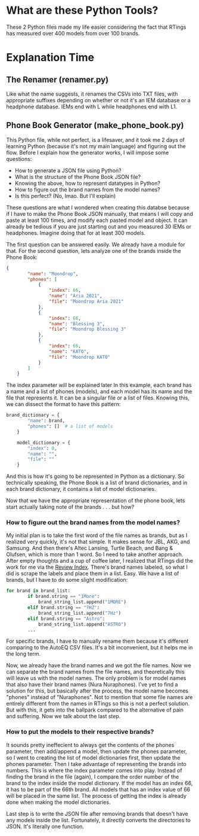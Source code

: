 # What are these Python Tools?
These 2 Python files made my life easier considering the fact that RTings has measured over 400 models from over 100 brands.
# Explanation Time
## The Renamer (renamer.py)
Like what the name suggests, it renames the CSVs into TXT files, with appropriate suffixes depending on whether or not it's an IEM database or a headphone database. IEMs end with L while headphones end with L1.
## Phone Book Generator (make_phone_book.py)
This Python file, while not perfect, is a lifesaver, and it took me 2 days of learning Python (because it's not my main language) and figuring out the flow. Before I explain how the generator works, I will impose some questions:
- How to generate a JSON file using Python?
- What is the structure of the Phone Book JSON file?
- Knowing the above, how to represent datatypes in Python?
- How to figure out the brand names from the model names?
- Is this perfect? (No, lmao. But I'll explain)

These questions are what I wondered when creating this databse because if I have to make the Phone Book JSON manually, that means I will copy and paste at least 100 times, and modify each pasted model and object. It can already be tedious if you are just starting out and you measured 30 IEMs or headphones. Imagine doing that for at least 300 models.

The first question can be answered easily. We already have a module for that. 
For the second question, lets analyze one of the brands inside the Phone Book:
```json
{
        "name": "Moondrop",
        "phones": [
            {
                "index": 66,
                "name": "Aria 2021",
                "file": "Moondrop Aria 2021"
            },
            {
                "index": 66,
                "name": "Blessing 3",
                "file": "Moondrop Blessing 3"
            },
            {
                "index": 66,
                "name": "KATO",
                "file": "Moondrop KATO"
            }
        ]
    }
```
The index parameter will be explained later
In this example, each brand has a name and a list of phones (models), and each model has its name and the file that represents it. It can be a singular file or a list of files. Knowing this, we can dissect the format to have this pattern:
```py
brand_dictionary = {
        "name": brand,
        "phones": []  # a list of models
    }

    model_dictionary = {
        "index": 0,
        "name": "",
        "file": ""
    }
```
And this is how it's going to be represented in Python as a dictionary. So technically speaking, the Phone Book is a list of brand dictionaries, and in each brand dictionary, it contains a list of model dictionaries.

Now that we have the appropriate representation of the phone book, lets start actually taking note of the brands
.
.
.
but how?
### How to figure out the brand names from the model names?
My initial plan is to take the first word of the file names as brands, but as I realized very quickly, it's not that simple. It makes sense for JBL, AKG, and Samsung. And then there's Altec Lansing, Turtle Beach, and Bang & Olufsen, which is more than 1 word. So I need to take another approach. After empty thoughts and a cup of coffee later, I realized that RTings did the work for me via the [Review Index](https://www.rtings.com/headphones/index). There's brand names labeled, so what I did is scrape the labels and place them in a list. Easy. We have a list of brands, but I have to do some slight modification:
```py
for brand in brand_list:
        if brand.string == "1More":
            brand_string_list.append("1MORE")
        elif brand.string == "7HZ":
            brand_string_list.append("7Hz")
        elif brand.string == "Astro":
            brand_string_list.append("ASTRO")
        ...
```
For specific brands, I have to manually rename them because it's different comparing to the AutoEQ CSV files. It's a bit inconvenient, but it helps me in the long term.

Now, we already have the brand names and we got the file names. Now we can separate the brand names from the file names, and theoretically this will leave us with the model names. The only problem is for model names that also have their brand names (Nura Nuraphones). I've yet to find a solution for this, but basically after the process, the model name becomes "phones" instead of "Nuraphones". Not to mention that some file names are entirely different from the names in RTings so this is not a perfect solution. But with this, it gets into the ballpark compared to the alternative of pain and suffering. Now we talk about the last step.
### How to put the models to their respective brands?
It sounds pretty ineffecient to always get the contents of the phones parameter, then add/append a model, then update the phones parameter, so I went to creating the list of model dictionaries first, then update the phones parameter. Then I take advantage of representing the brands into numbers. This is where the index parameter comes into play. Instead of finding the brand in the file (again), I compare the order number of the brand to the index inside the model dictionary. 
If the model has an index 66, it has to be part of the 66th brand. All models that has an index value of 66 will be placed in the same list. The process of getting the index is already done when making the model dictionaries.

Last step is to write the JSON file after removing brands that doesn't have any models inside the list. Fortunately, it directly converts the directories to JSON. It's literally one function. 